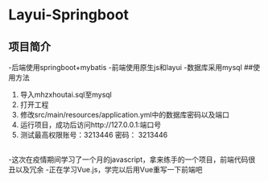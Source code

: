 # Layui-Springboot
## 项目简介
  -后端使用springboot+mybatis
  -前端使用原生js和layui
  -数据库采用mysql
##使用方法
1. 导入mhzxhoutai.sql至mysql
2. 打开工程
3. 修改src/main/resources/application.yml中的数据库密码以及端口
4. 运行项目，成功后访问http://127.0.0.1:端口号
5. 测试最高权限账号：3213446 密码： 3213446
##
-这次在疫情期间学习了一个月的javascript，拿来练手的一个项目，前端代码很丑以及冗余
-正在学习Vue.js，学完以后用Vue重写一下前端吧
